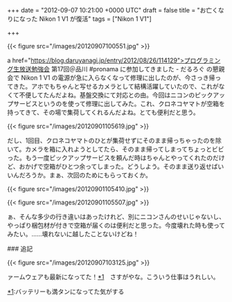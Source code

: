
+++
date = "2012-09-07 10:21:00 +0000 UTC"
draft = false
title = "お亡くなりになった Nikon 1 V1 が復活"
tags = ["Nikon 1 V1"]

+++


{{< figure src="/images/20120907100551.jpg"  >}}

a href="https://blog.daruyanagi.jp/entry/2012/08/26/114129">プログラミング生放送勉強会 第17回＠品川 #pronama に参加してきました - だるろぐ</a> の懇親会で Nikon 1 V1 の電源が急に入らなくなって修理に出したのが、今さっき帰ってきた。アホでもちゃんと写せるカメラとして結構活躍していたので、これがなくて不便してたんだよね。基盤交換にて対応との由。今回はニコンのピックアップサービスというのを使って修理に出してみた。これ、クロネコヤマトが空箱を持ってきて、その場で集荷してくれるんだよね。とても便利だと思う。

{{< figure src="/images/20120901105619.jpg"  >}}

だし、1回目、クロネコヤマトのひとが集荷せずにそのまま帰っちゃったのを除いて。カメラを箱に入れようとしてたら、そのまま帰ってしまってちょっとビビった。もう一度ピックアップサービスを頼んだ時はちゃんとやってくれたのだけど、おかげで空箱がひとつ余ってしまった。どうしよう。そのまま送り返せばいいんだろうか。まぁ、次回のためにもらっておくか。

{{< figure src="/images/20120901105410.jpg"  >}}

{{< figure src="/images/20120901105507.jpg"  >}}

ぁ、そんな多少の行き違いはあったけれど、別にニコンさんのせいじゃないし、やっぱり梱包材が付きで空箱が届くのは便利だと思った。今度壊れた時も使ってみたい。……壊れないに越したことないけどね！

<div class="section">
    ### 追記
    

{{< figure src="/images/20120907103125.jpg"  >}}

ァームウェアも最新になってた！<a href="#f-31701f0f" name="fn-31701f0f" title="バッテリーも満タンになってた気がする">*1</a>　さすがやな。こういう仕事はうれしい。

</div><div class="footnote">
<a href="#fn-31701f0f" name="f-31701f0f" class="footnote-number">*1</a><span class="footnote-delimiter">:</span><span class="footnote-text">バッテリーも満タンになってた気がする</span>
</div>

